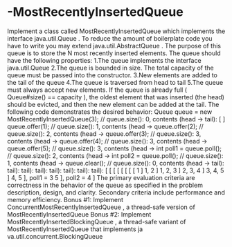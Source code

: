 # -MostRecentlyInsertedQueue
Implement a class called MostRecentlyInsertedQueue which implements the interface java.util.Queue<E> . To reduce the amount of
boilerplate code you have to write you may extend java.util.AbstractQueue<E> . The purpose of this queue is to store the N most recently
inserted elements. The queue should have the following properties:
1.The queue implements the interface java.util.Queue<E>
2.The queue is bounded in size. The total capacity of the queue must be passed into the constructor.
3.New elements are added to the tail of the queue
4.The queue is traversed from head to tail
5.The queue must always accept new elements. If the queue is already full ( Queue#size() == capacity ), the oldest element that was inserted (the head) should be evicted, and then the new element can be added at the tail.
The following code demonstrates the desired behavior:
Queue<Integer> queue = new MostRecentlyInsertedQueue<Integer>(3);
// queue.size(): 0, contents (head -> tail): [ ]
queue.offer(1);
// queue.size(): 1, contents (head ->
queue.offer(2);
// queue.size(): 2, contents (head ->
queue.offer(3);
// queue.size(): 3, contents (head ->
queue.offer(4);
// queue.size(): 3, contents (head ->
queue.offer(5);
// queue.size(): 3, contents (head ->
int poll1 = queue.poll();
// queue.size(): 2, contents (head ->
int poll2 = queue.poll();
// queue.size(): 1, contents (head ->
queue.clear();
// queue.size(): 0, contents (head ->
tail):
tail):
tail):
tail):
tail):
tail):
tail):
tail):
[
[
[
[
[
[
[
[
1 ]
1, 2 ]
1, 2, 3 ]
2, 3, 4 ]
3, 4, 5 ]
4, 5 ], poll1 = 3
5 ], poll2 = 4
]
The primary evaluation criteria are correctness in the behavior of the queue as specified in the problem description, design, and clarity.
Secondary criteria include performance and memory efficiency.
Bonus #1: Implement ConcurrentMostRecentlyInsertedQueue , a thread-safe version of MostRecentlyInsertedQueue
Bonus #2: Implement MostRecentlyInsertedBlockingQueue , a thread-safe variant of MostRecentlyInsertedQueue that implements ja
va.util.concurrent.BlockingQueue<E>
